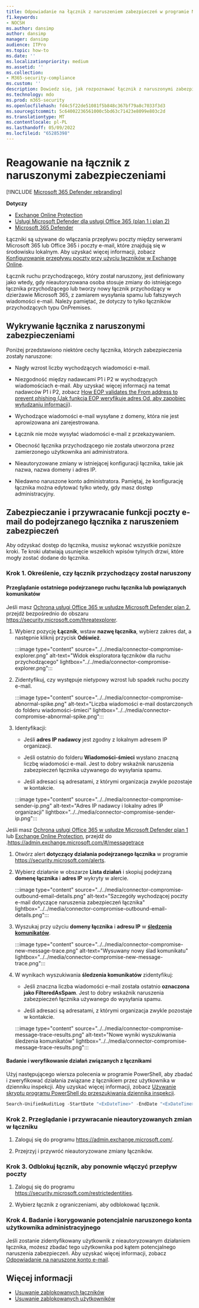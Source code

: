 ```yaml
---
title: Odpowiadanie na łącznik z naruszeniem zabezpieczeń w programie Microsoft 365
f1.keywords:
- NOCSH
ms.author: dansimp
author: dansimp
manager: dansimp
audience: ITPro
ms.topic: how-to
ms.date: ''
ms.localizationpriority: medium
ms.assetid: ''
ms.collection:
- M365-security-compliance
ms.custom: ''
description: Dowiedz się, jak rozpoznawać łącznik z naruszonymi zabezpieczeniami i reagować na nie w Microsoft 365.
ms.technology: mdo
ms.prod: m365-security
ms.openlocfilehash: fd4c5f22de51081f5b848c367bf79a8c7033f3d3
ms.sourcegitcommit: 5c64002236561000c5bd63c71423e8099e803c2d
ms.translationtype: MT
ms.contentlocale: pl-PL
ms.lasthandoff: 05/09/2022
ms.locfileid: "65285398"
---
```

# <a name="respond-to-a-compromised-connector"></a>Reagowanie na łącznik z naruszonymi zabezpieczeniami

[!INCLUDE [Microsoft 365 Defender rebranding](../includes/microsoft-defender-for-office.md)]

**Dotyczy**

- [Exchange Online Protection](exchange-online-protection-overview.md)
- [Usługi Microsoft Defender dla usługi Office 365 (plan 1 i plan 2)](defender-for-office-365.md)
- [Microsoft 365 Defender](../defender/microsoft-365-defender.md)

Łączniki są używane do włączania przepływu poczty między serwerami Microsoft 365 lub Office 365 i poczty e-mail, które znajdują się w środowisku lokalnym. Aby uzyskać więcej informacji, zobacz [Konfigurowanie przepływu poczty przy użyciu łączników w Exchange Online](/exchange/mail-flow-best-practices/use-connectors-to-configure-mail-flow/use-connectors-to-configure-mail-flow).

Łącznik ruchu przychodzącego, który został naruszony, jest definiowany jako wtedy, gdy nieautoryzowana osoba stosuje zmiany do istniejącego łącznika przychodzącego lub tworzy nowy łącznik przychodzący w dzierżawie Microsoft 365, z zamiarem wysyłania spamu lub fałszywych wiadomości e-mail. Należy pamiętać, że dotyczy to tylko łączników przychodzących typu OnPremises. 

## <a name="detect-a-compromised-connector"></a>Wykrywanie łącznika z naruszonymi zabezpieczeniami

Poniżej przedstawiono niektóre cechy łącznika, których zabezpieczenia zostały naruszone:

- Nagły wzrost liczby wychodzących wiadomości e-mail. 

- Niezgodność między nadawcami P1 i P2 w wychodzących wiadomościach e-mail. Aby uzyskać więcej informacji na temat nadawców P1 i P2, zobacz [How EOP validates the From address to prevent phishing (Jak funkcja EOP weryfikuje adres Od, aby zapobiec wyłudzaniu informacji](how-office-365-validates-the-from-address.md#an-overview-of-email-message-standards)).

- Wychodzące wiadomości e-mail wysyłane z domeny, która nie jest aprowizowana ani zarejestrowana. 

- Łącznik nie może wysyłać wiadomości e-mail z przekazywaniem. 

- Obecność łącznika przychodzącego nie została utworzona przez zamierzonego użytkownika ani administratora. 

- Nieautoryzowane zmiany w istniejącej konfiguracji łącznika, takie jak nazwa, nazwa domeny i adres IP. 

- Niedawno naruszone konto administratora. Pamiętaj, że konfigurację łącznika można edytować tylko wtedy, gdy masz dostęp administracyjny. 

## <a name="secure-and-restore-email-function-to-a-suspected-compromised-connector"></a>Zabezpieczanie i przywracanie funkcji poczty e-mail do podejrzanego łącznika z naruszeniem zabezpieczeń

Aby odzyskać dostęp do łącznika, musisz wykonać wszystkie poniższe kroki. Te kroki ułatwiają usunięcie wszelkich wpisów tylnych drzwi, które mogły zostać dodane do łącznika.

### <a name="step-1-identify-if-an-inbound-connector-has-been-compromised"></a>Krok 1. Określenie, czy łącznik przychodzący został naruszony 

#### <a name="review-recent-suspicious-connector-traffic-or-related-messages"></a>Przeglądanie ostatniego podejrzanego ruchu łącznika lub powiązanych komunikatów

Jeśli masz [Ochrona usługi Office 365 w usłudze Microsoft Defender plan 2](defender-for-office-365.md), przejdź bezpośrednio do obszaru https://security.microsoft.com/threatexplorer. 

1. Wybierz pozycję **Łącznik**, wstaw **nazwę łącznika**, wybierz zakres dat, a następnie kliknij przycisk **Odśwież**. 

    :::image type="content" source="../../media/connector-compromise-explorer.png" alt-text="Widok eksploratora łączników dla ruchu przychodzącego" lightbox="../../media/connector-compromise-explorer.png":::

2. Zidentyfikuj, czy występuje nietypowy wzrost lub spadek ruchu poczty e-mail.

    :::image type="content" source="../../media/connector-compromise-abnormal-spike.png" alt-text="Liczba wiadomości e-mail dostarczonych do folderu wiadomości-śmieci" lightbox="../../media/connector-compromise-abnormal-spike.png":::

3. Identyfikacji: 

    - Jeśli **adres IP nadawcy** jest zgodny z lokalnym adresem IP organizacji. 

    - Jeśli ostatnio do folderu **Wiadomości-śmieci** wysłano znaczną liczbę wiadomości e-mail. Jest to dobry wskaźnik naruszenia zabezpieczeń łącznika używanego do wysyłania spamu. 

    - Jeśli adresaci są adresatami, z którymi organizacja zwykle pozostaje w kontakcie. 

    :::image type="content" source="../../media/connector-compromise-sender-ip.png" alt-text="Adres IP nadawcy i lokalny adres IP organizacji" lightbox="../../media/connector-compromise-sender-ip.png":::

Jeśli masz [Ochrona usługi Office 365 w usłudze Microsoft Defender plan 1](defender-for-office-365.md) lub [Exchange Online Protection](exchange-online-protection-overview.md), przejdź do .https://admin.exchange.microsoft.com/#/messagetrace 

1. Otwórz alert **dotyczący działania podejrzanego łącznika** w programie https://security.microsoft.com/alerts.  

2. Wybierz działanie w obszarze **Lista działań** i skopiuj podejrzaną **domenę łącznika** i **adres IP** wykryty w alercie.

    :::image type="content" source="../../media/connector-compromise-outbound-email-details.png" alt-text="Szczegóły wychodzącej poczty e-mail dotyczące naruszenia zabezpieczeń łącznika" lightbox="../../media/connector-compromise-outbound-email-details.png":::
    
3. Wyszukaj przy użyciu **domeny łącznika** i **adresu IP** w [**śledzenia komunikatów**](https://admin.exchange.microsoft.com/#/messagetrace). 

    :::image type="content" source="../../media/connector-compromise-new-message-trace.png" alt-text="Wysuwany nowy ślad komunikatu" lightbox="../../media/connector-compromise-new-message-trace.png":::
    
4. W wynikach wyszukiwania **śledzenia komunikatów** zidentyfikuj: 

    - Jeśli znaczna liczba wiadomości e-mail została ostatnio **oznaczona jako FilteredAsSpam**. Jest to dobry wskaźnik naruszenia zabezpieczeń łącznika używanego do wysyłania spamu. 

    - Jeśli adresaci są adresatami, z którymi organizacja zwykle pozostaje w kontakcie. 

    :::image type="content" source="../../media/connector-compromise-message-trace-results.png" alt-text="Nowe wyniki wyszukiwania śledzenia komunikatów" lightbox="../../media/connector-compromise-message-trace-results.png":::

#### <a name="investigate-and-validate-connector-related-activity"></a>Badanie i weryfikowanie działań związanych z łącznikami 

Użyj następującego wiersza polecenia w programie PowerShell, aby zbadać i zweryfikować działania związane z łącznikiem przez użytkownika w dzienniku inspekcji. Aby uzyskać więcej informacji, zobacz [Używanie skryptu programu PowerShell do przeszukiwania dziennika inspekcji](/compliance/audit-log-search-script). 

```powershell
Search-UnifiedAuditLog -StartDate "<ExDateTime>" -EndDate "<ExDateTime>" -Operations "New-InboundConnector", "Set-InboundConnector", "Remove-InboundConnector
```

### <a name="step-2-review-and-revert-unauthorized-changes-in-a-connector"></a>Krok 2. Przeglądanie i przywracanie nieautoryzowanych zmian w łączniku 

1. Zaloguj się do programu https://admin.exchange.microsoft.com/. 

2. Przejrzyj i przywróć nieautoryzowane zmiany łączników. 

### <a name="step-3-unblock-the-connector-to-re-enable-mail-flow"></a>Krok 3. Odblokuj łącznik, aby ponownie włączyć przepływ poczty 

1. Zaloguj się do programu https://security.microsoft.com/restrictedentities. 

2. Wybierz łącznik z ograniczeniami, aby odblokować łącznik. 

### <a name="step-4-investigate-and-remediate-potentially-compromised-administrative-user-account"></a>Krok 4. Badanie i korygowanie potencjalnie naruszonego konta użytkownika administracyjnego

Jeśli zostanie zidentyfikowany użytkownik z nieautoryzowanym działaniem łącznika, możesz zbadać tego użytkownika pod kątem potencjalnego naruszenia zabezpieczeń. Aby uzyskać więcej informacji, zobacz [Odpowiadanie na naruszone konto e-mail](responding-to-a-compromised-email-account.md).

## <a name="more-information"></a>Więcej informacji

- [Usuwanie zablokowanych łączników](remove-blocked-connectors.md)
- [Usuwanie zablokowanych użytkowników](removing-user-from-restricted-users-portal-after-spam.md)
